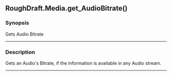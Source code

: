 RoughDraft.Media.get_AudioBitrate()
-----------------------------------

### Synopsis
Gets Audio Bitrate

---

### Description

Gets an Audio's Bitrate, if the information is available in any Audio stream.

---
